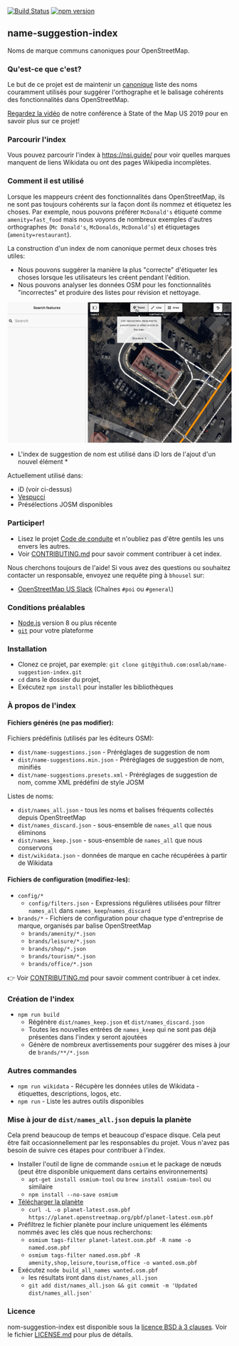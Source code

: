 [![Build Status](https://travis-ci.org/osmlab/name-suggestion-index.svg?branch=master)](https://travis-ci.org/osmlab/name-suggestion-index)
[![npm version](https://badge.fury.io/js/name-suggestion-index.svg)](https://badge.fury.io/js/name-suggestion-index)

## name-suggestion-index

Noms de marque communs canoniques pour OpenStreetMap.


### Qu'est-ce que c'est?

Le but de ce projet est de maintenir un [canonique](https://fr.wikipedia.org/wiki/Canonique_(informatique))
liste des noms couramment utilisés pour suggérer l'orthographe et le balisage cohérents des fonctionnalités
dans OpenStreetMap.

[Regardez la vidéo](https://2019.stateofthemap.us/program/sat/mapping-brands-with-the-name-suggestion-index.html) de notre conférence à State of the Map US 2019 pour en savoir plus sur ce projet!


### Parcourir l'index

Vous pouvez parcourir l'index à https://nsi.guide/ pour voir quelles marques manquent de liens Wikidata ou ont des pages Wikipedia incomplètes.


### Comment il est utilisé

Lorsque les mappeurs créent des fonctionnalités dans OpenStreetMap, ils ne sont pas toujours cohérents sur la façon dont ils
nommez et étiquetez les choses. Par exemple, nous pouvons préférer `McDonald's` étiqueté comme `amenity=fast_food`
mais nous voyons de nombreux exemples d'autres orthographes (`Mc Donald's`, `McDonalds`, `McDonald’s`) et
étiquetages (`amenity=restaurant`).

La construction d'un index de nom canonique permet deux choses très utiles:
- Nous pouvons suggérer la manière la plus "correcte" d'étiqueter les choses lorsque les utilisateurs les créent pendant l'édition.
- Nous pouvons analyser les données OSM pour les fonctionnalités "incorrectes" et produire des listes pour révision et nettoyage.

<img width="1017px" alt="Index de suggestion de noms utilisé dans iD" src="https://raw.githubusercontent.com/osmlab/name-suggestion-index/master/docs/img/nsi-in-iD.gif"/>

* L'index de suggestion de nom est utilisé dans iD lors de l'ajout d'un nouvel élément *

Actuellement utilisé dans:
* iD (voir ci-dessus)
* [Vespucci](http://vespucci.io/tutorials/name_suggestions/)
* Présélections JOSM disponibles


### Participer!

* Lisez le projet [Code de conduite](CODE_OF_CONDUCT.md) et n'oubliez pas d'être gentils les uns envers les autres.
* Voir [CONTRIBUTING.md](CONTRIBUTING.md) pour savoir comment contribuer à cet index.

Nous cherchons toujours de l'aide! Si vous avez des questions ou souhaitez contacter un responsable, envoyez une requête ping à `bhousel` sur:
* [OpenStreetMap US Slack](https://slack.openstreetmap.us/)
(Chaînes `#poi` ou `#general`)


### Conditions préalables

* [Node.js](https://nodejs.org/) version 8 ou plus récente
* [`git`](https://www.atlassian.com/git/tutorials/install-git/) pour votre plateforme


### Installation

* Clonez ce projet, par exemple:
  `git clone git@github.com:osmlab/name-suggestion-index.git`
* `cd` dans le dossier du projet,
* Exécutez `npm install` pour installer les bibliothèques


### À propos de l'index

#### Fichiers générés (ne pas modifier):

Fichiers prédéfinis (utilisés par les éditeurs OSM):
* `dist/name-suggestions.json` - Préréglages de suggestion de nom
* `dist/name-suggestions.min.json` - Préréglages de suggestion de nom, minifiés
* `dist/name-suggestions.presets.xml` - Préréglages de suggestion de nom, comme XML prédéfini de style JOSM

Listes de noms:
* `dist/names_all.json` - tous les noms et balises fréquents collectés depuis OpenStreetMap
* `dist/names_discard.json` - sous-ensemble de `names_all` que nous éliminons
* `dist/names_keep.json` - sous-ensemble de `names_all` que nous conservons
* `dist/wikidata.json` - données de marque en cache récupérées à partir de Wikidata

#### Fichiers de configuration (modifiez-les):

* `config/*`
  * `config/filters.json` - Expressions régulières utilisées pour filtrer `names_all` dans `names_keep`/`names_discard`
* `brands/*` - Fichiers de configuration pour chaque type d'entreprise de marque, organisés par balise OpenStreetMap
  * `brands/amenity/*.json`
  * `brands/leisure/*.json`
  * `brands/shop/*.json`
  * `brands/tourism/*.json`
  * `brands/office/*.json`

:point_right: Voir [CONTRIBUTING.md](CONTRIBUTING.md) pour savoir comment contribuer à cet index.


### Création de l'index

* `npm run build`
  * Régénère `dist/names_keep.json` et `dist/names_discard.json`
  * Toutes les nouvelles entrées de `names_keep` qui ne sont pas déjà présentes dans l'index y seront ajoutées
  * Génère de nombreux avertissements pour suggérer des mises à jour de `brands/**/*.json`


### Autres commandes

* `npm run wikidata` - Récupère les données utiles de Wikidata - étiquettes, descriptions, logos, etc.
* `npm run` - Liste les autres outils disponibles

### Mise à jour de `dist/names_all.json` depuis la planète

Cela prend beaucoup de temps et beaucoup d'espace disque. Cela peut être fait occasionnellement par les responsables du projet.
Vous n'avez pas besoin de suivre ces étapes pour contribuer à l'index.

- Installer l'outil de ligne de commande `osmium` et le package de nœuds (peut être disponible uniquement dans certains environnements)
  - `apt-get install osmium-tool` ou `brew install osmium-tool` ou similaire
  - `npm install --no-save osmium`
- [Télécharger la planète](http://planet.osm.org/pbf/)
  - `curl -L -o planet-latest.osm.pbf https://planet.openstreetmap.org/pbf/planet-latest.osm.pbf`
- Préfiltrez le fichier planète pour inclure uniquement les éléments nommés avec les clés que nous recherchons:
  - `osmium tags-filter planet-latest.osm.pbf -R name -o named.osm.pbf`
  - `osmium tags-filter named.osm.pbf -R amenity,shop,leisure,tourism,office -o wanted.osm.pbf`
- Exécutez `node build_all_names wanted.osm.pbf`
   - les résultats iront dans `dist/names_all.json`
  - `git add dist/names_all.json && git commit -m 'Updated dist/names_all.json'`


### Licence

nom-suggestion-index est disponible sous la [licence BSD à 3 clauses](https://opensource.org/licenses/BSD-3-Clause).
Voir le fichier [LICENSE.md](LICENSE.md) pour plus de détails.
